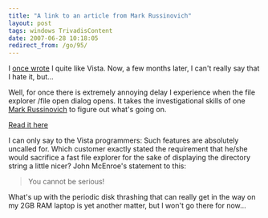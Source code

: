 ```yaml
---
title: "A link to an article from Mark Russinovich"
layout: post
tags: windows TrivadisContent
date: 2007-06-28 10:18:05
redirect_from: /go/95/
---
```


I [once wrote](/?q=node/93) I quite like Vista. Now, a few months later, I can't really say that I hate it, but...

Well, for once there is extremely annoying delay I experience when the file explorer /file open dialog opens. It takes the investigational skills of one [Mark Russinovich](http://en.wikipedia.org/wiki/Mark_Russinovich) to figure out what's going on.

[Read it here](http://blogs.technet.com/markrussinovich/archive/2006/11/27/532465.aspx)

I can only say to the Vista programmers: Such features are absolutely uncalled for. Which customer exactly stated the requirement that he/she would sacrifice a fast file explorer for the sake of displaying the directory string a little nicer? John McEnroe's statement to this:
> You cannot be serious!

What's up with the periodic disk thrashing that can really get in the way on my 2GB RAM laptop is yet another matter, but I won't go there for now...